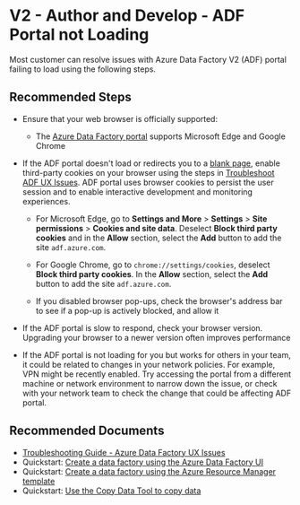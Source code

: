 <properties
  pagetitle="V2 - Author and Develop - ADF Portal not Loading&#xD;"
  service=""
  resource=""
  ms.author="chez,fangl,haoc"
  selfhelptype="Generic"
  supporttopicids="32629437"
  resourcetags=""
  productpesids="15613"
  cloudenvironments="public,fairfax,usnat,ussec"
  articleid="2aae3671-bww5-0099-erd7-3623ebc13d45"
  ownershipid="AzureData_DataFactory" />
# V2 - Author and Develop - ADF Portal not Loading

Most customer can resolve issues with Azure Data Factory V2 (ADF) portal failing to load using the following steps.

## **Recommended Steps**

* Ensure that your web browser is officially supported:
  * The [Azure Data Factory portal](https://ms-adf.azure.com/datafactories) supports Microsoft Edge and Google Chrome 

* If the ADF portal doesn't load or redirects you to a [blank page](https://adf.azure.com/accesstoken.html), enable third-party cookies on your browser using the steps in [Troubleshoot ADF UX Issues](https://docs.microsoft.com/azure/data-factory/data-factory-ux-troubleshoot-guide). ADF portal uses browser cookies to persist the user session and to enable interactive development and monitoring experiences.

    * For Microsoft Edge, go to **Settings and More** > **Settings** > **Site permissions** > **Cookies and site data**. Deselect **Block third party cookies** and in the **Allow** section, select the **Add** button to add the site `adf.azure.com`.
  
    * For Google Chrome, go to `chrome://settings/cookies`, deselect **Block third party cookies**. In the **Allow** section, select the **Add** button to add the site `adf.azure.com`.
  
    * If you disabled browser pop-ups, check the browser's address bar to see if a pop-up is actively blocked, and allow it

* If the ADF portal is slow to respond, check your browser version. Upgrading your browser to a newer version often improves performance

* If the ADF portal is not loading for you but works for others in your team, it could be related to changes in your network policies. For example, VPN might be recently enabled. Try accessing the portal from a different machine or network environment to narrow down the issue, or check with your network team to check the change that could be affecting ADF portal.    

## **Recommended Documents**

* [Troubleshooting Guide - Azure Data Factory UX Issues](https://docs.microsoft.com/azure/data-factory/data-factory-ux-troubleshoot-guide)
* Quickstart: [Create a data factory using the Azure Data Factory UI](https://docs.microsoft.com/azure/data-factory/quickstart-create-data-factory-portal)
* Quickstart: [Create a data factory using the Azure Resource Manager template](https://docs.microsoft.com/azure/data-factory/quickstart-create-data-factory-resource-manager-template)
* Quickstart: [Use the Copy Data Tool to copy data](https://docs.microsoft.com/azure/data-factory/quickstart-create-data-factory-copy-data-tool)
